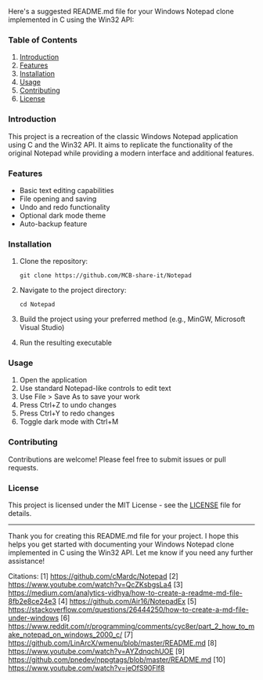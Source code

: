 Here's a suggested README.md file for your Windows Notepad clone implemented in C using the Win32 API:

### Table of Contents

1. [Introduction](#introduction)
2. [Features](#features)
3. [Installation](#installation)
4. [Usage](#usage)
5. [Contributing](#contributing)
6. [License](#license)

### Introduction

This project is a recreation of the classic Windows Notepad application using C and the Win32 API. It aims to replicate the functionality of the original Notepad while providing a modern interface and additional features.

### Features

- Basic text editing capabilities
- File opening and saving
- Undo and redo functionality
- Optional dark mode theme
- Auto-backup feature

### Installation

1. Clone the repository:
   ```
   git clone https://github.com/MCB-share-it/Notepad
   ```

2. Navigate to the project directory:
   ```
   cd Notepad
   ```

3. Build the project using your preferred method (e.g., MinGW, Microsoft Visual Studio)

4. Run the resulting executable

### Usage

1. Open the application
2. Use standard Notepad-like controls to edit text
3. Use File > Save As to save your work
4. Press Ctrl+Z to undo changes
5. Press Ctrl+Y to redo changes
6. Toggle dark mode with Ctrl+M

### Contributing

Contributions are welcome! Please feel free to submit issues or pull requests.

### License

This project is licensed under the MIT License - see the [LICENSE](LICENSE) file for details.

---

Thank you for creating this README.md file for your project. I hope this helps you get started with documenting your Windows Notepad clone implemented in C using the Win32 API. Let me know if you need any further assistance!

Citations:
[1] https://github.com/cMardc/Notepad
[2] https://www.youtube.com/watch?v=QcZKsbgsLa4
[3] https://medium.com/analytics-vidhya/how-to-create-a-readme-md-file-8fb2e8ce24e3
[4] https://github.com/Air16/NotepadEx
[5] https://stackoverflow.com/questions/26444250/how-to-create-a-md-file-under-windows
[6] https://www.reddit.com/r/programming/comments/cyc8er/part_2_how_to_make_notepad_on_windows_2000_c/
[7] https://github.com/LinArcX/wmenu/blob/master/README.md
[8] https://www.youtube.com/watch?v=AYZdnqchUOE
[9] https://github.com/pnedev/nppgtags/blob/master/README.md
[10] https://www.youtube.com/watch?v=jeOfS90Flf8

